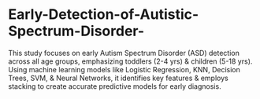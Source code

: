 # Early-Detection-of-Autistic-Spectrum-Disorder-
This study focuses on early Autism Spectrum Disorder (ASD) detection across all age groups, emphasizing toddlers (2-4 yrs) &amp; children (5-18 yrs). Using machine learning models like Logistic Regression, KNN, Decision Trees, SVM, &amp; Neural Networks, it identifies key features &amp; employs stacking to create accurate predictive models for early diagnosis.
